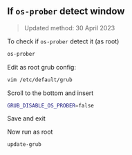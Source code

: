 ## If `os-prober` detect window

> Updated method: 30 April 2023

To check if `os-prober` detect it (as root)
```bash
os-prober
```

Edit as root grub config:
```bash
vim /etc/default/grub
```

Scroll to the bottom and insert
```bash
GRUB_DISABLE_OS_PROBER=false
```
Save and exit

Now run as root
```bash
update-grub
```